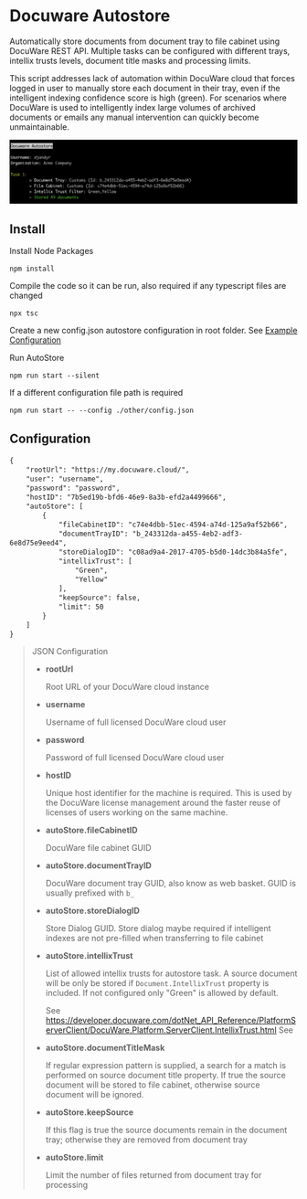 # Docuware Autostore

Automatically store documents from document tray to file cabinet using DocuWare REST API. Multiple tasks can be configured with different trays, intellix trusts levels, document title masks and processing limits.

This script addresses lack of automation within DocuWare cloud that forces logged in user to manually store each document in their tray, even if the intelligent indexing confidence score is high (green). For scenarios where DocuWare is used to intelligently index large volumes of archived documents or emails any manual intervention can quickly become unmaintainable.

![DocuWare AutoStore](docuware-autostore.png)

## Install

Install Node Packages

```
npm install
```

Compile the code so it can be run, also required if any typescript files are changed

```
npx tsc
```

Create a new config.json autostore configuration in root folder. See [Example Configuration](#configuration)

Run AutoStore

```
npm run start --silent
```

If a different configuration file path is required

```
npm run start -- --config ./other/config.json
```

## Configuration

```
{
    "rootUrl": "https://my.docuware.cloud/",
    "user": "username",
    "password": "password",
    "hostID": "7b5ed19b-bfd6-46e9-8a3b-efd2a4499666",
    "autoStore": [
        {
            "fileCabinetID": "c74e4dbb-51ec-4594-a74d-125a9af52b66",
            "documentTrayID": "b_243312da-a455-4eb2-adf3-6e8d75e9eed4",
            "storeDialogID": "c08ad9a4-2017-4705-b5d0-14dc3b84a5fe",
            "intellixTrust": [
                "Green",
                "Yellow"
            ],
            "keepSource": false,
            "limit": 50
        }
    ]
}
```

> JSON Configuration
> 
> * __rootUrl__
> 
>     Root URL of your DocuWare cloud instance
> 
> * __username__
> 
>     Username of full licensed DocuWare cloud user
> 
> * __password__
> 
>    Password of full licensed DocuWare cloud user    
> 
> * __hostID__
> 
>     Unique host identifier for the machine is required. This is used by the DocuWare license management around the faster reuse of licenses of users working on the same machine.
> 
> * __autoStore.fileCabinetID__
> 
>     DocuWare file cabinet GUID
> 
> * __autoStore.documentTrayID__
> 
>     DocuWare document tray GUID, also know as web basket. GUID is usually prefixed with `b_`
>
> * __autoStore.storeDialogID__
> 
>     Store Dialog GUID. Store dialog maybe required if intelligent indexes are not pre-filled when transferring to file cabinet
> 
> * __autoStore.intellixTrust__    
> 
>    List of allowed intellix trusts for autostore task. A source document will be only be stored if `Document.IntellixTrust` property is included. If not configured only "Green" is allowed by default.
> 
>    See https://developer.docuware.com/dotNet_API_Reference/PlatformServerClient/DocuWare.Platform.ServerClient.IntellixTrust.html
>    See 
> 
> * __autoStore.documentTitleMask__    
> 
>     If regular expression pattern is supplied, a search for a match is performed on source document title property. If true the source document will be stored to file cabinet, otherwise source document will be ignored.
> 
> * __autoStore.keepSource__    
> 
>     If this flag is true the source documents remain in the document tray; otherwise they are removed from document tray
> 
> * __autoStore.limit__ 
> 
>     Limit the number of files returned from document tray for processing
